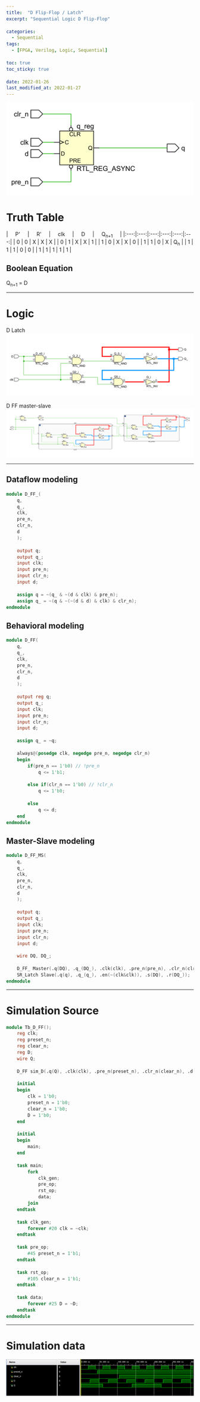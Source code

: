 ```yaml
---
title:  "D Flip-Flop / Latch"
excerpt: "Sequential Logic D Flip-Flop"

categories:
  - Sequential
tags:
  - [FPGA, Verilog, Logic, Sequential]

toc: true
toc_sticky: true
 
date: 2022-01-26
last_modified_at: 2022-01-27
---
```


![DFF1](/images/2022-01-26-D_FLIPFLOP/logic3.png)

# Truth Table

| &nbsp; &nbsp; P' &nbsp; &nbsp; | &nbsp; &nbsp; R' &nbsp; &nbsp; | &nbsp; &nbsp; clk &nbsp; &nbsp; | &nbsp; &nbsp; D &nbsp; &nbsp; | &nbsp; &nbsp; Q<sub>n+1</sub> &nbsp; &nbsp; |
|:---:|:---:|:---:|:---:|:---:|:---:|
|  0  |  0  |  X  |  X  |  X  |
|  0  |  1  |  X  |  X  |  1  |
|  1  |  0  |  X  |  X  |  0  |
|  1  |  1  |  0  |  X  |  Q<sub>n</sub>  |
|  1  |  1  |  1  |  0  |  0  |
|  1  |  1  |  1  |  1  |  1  |

## Boolean Equation

Q<sub>n+1</sub> = D

---

# Logic
D Latch
![DLatch](/images/2022-01-26-D_FLIPFLOP/logic.png)

D FF master-slave
![DFF](/images/2022-01-26-D_FLIPFLOP/logic2.png)

---

## Dataflow modeling

```verilog
module D_FF_(
    q,
    q_,
    clk,
    pre_n,
    clr_n,
    d
    );
    
    output q;
    output q_;
    input clk;
    input pre_n;
    input clr_n;
    input d;
    
    assign q = ~(q_ & ~(d & clk) & pre_n);
    assign q_ = ~(q & ~(~(d & d) & clk) & clr_n);
endmodule
```

## Behavioral modeling

```verilog
module D_FF(
	q,
    q_,
	clk,
	pre_n,
	clr_n,
	d
	);
	
	output reg q;
    output q_;
	input clk;
	input pre_n;
	input clr_n;
	input d;

    assign q_ = ~q;
    
	always@(posedge clk, negedge pre_n, negedge clr_n)
	begin
		if(pre_n == 1'b0) // !pre_n
			q <= 1'b1;

		else if(clr_n == 1'b0) // !clr_n
			q <= 1'b0;

		else
			q <= d;
	end
endmodule
```

## Master-Slave modeling

```verilog
module D_FF_MS(
    q,
    q_,
    clk,
    pre_n,
    clr_n,
    d
    );
    
    output q;
    output q_;
    input clk;
    input pre_n;
    input clr_n;
    input d;
    
    wire DQ, DQ_;
    
    D_FF_ Master(.q(DQ), .q_(DQ_), .clk(clk), .pre_n(pre_n), .clr_n(clr_n), .d(d));
    SR_Latch Slave(.q(q), .q_(q_), .en(~(clk&clk)), .s(DQ), .r(DQ_));
endmodule
```

---

# Simulation Source

```verilog
module Tb_D_FF();
    reg clk;
    reg preset_n;
    reg clear_n;
    reg D;
    wire Q;
    
    D_FF sim_D(.q(Q), .clk(clk), .pre_n(preset_n), .clr_n(clear_n), .d(D));
    
    initial
    begin
        clk = 1'b0;
        preset_n = 1'b0;
        clear_n = 1'b0;
        D = 1'b0;
    end
    
    initial
    begin
        main;
    end
    
    task main;
        fork
            clk_gen;
            pre_op;
            rst_op;
            data;
        join
    endtask
    
    task clk_gen;
        forever #20 clk = ~clk;
    endtask
    
    task pre_op;
        #45 preset_n = 1'b1;
    endtask
    
    task rst_op;
        #105 clear_n = 1'b1;
    endtask
    
    task data;
        forever #25 D = ~D;
    endtask
endmodule
```
---

# Simulation data

![Tb_DFF](/images/2022-01-26-D_FLIPFLOP/tb.png)
